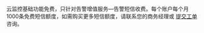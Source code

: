 云监控基础功能免费，只针对告警增值服务—告警短信收费。每个账户每个月1000条免费短信额度，如需购买更多短信额度，请联系您的商务经理或 [提交工单](https://console.cloud.tencent.com/workorder/category) 咨询。
